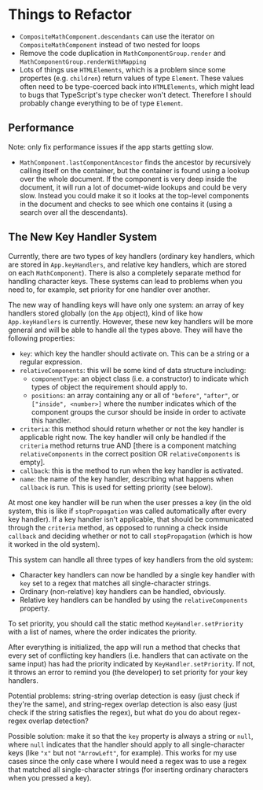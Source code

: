 # Things to Refactor
- `CompositeMathComponent.descendants` can use the iterator on `CompositeMathComponent` instead of two nested for loops
- Remove the code duplication in `MathComponentGroup.render` and `MathComponentGroup.renderWithMapping`
- Lots of things use `HTMLElements`, which is a problem since some propertes (e.g. `children`) return values of type `Element`. These values often need to be type-coerced back into `HTMLElements`, which might lead to bugs that TypeScript's type checker won't detect. Therefore I should probably change everything to be of type `Element`.

## Performance
Note: only fix performance issues if the app starts getting slow.
- `MathComponent.lastComponentAncestor` finds the ancestor by recursively calling itself on the container, but the container is found using a lookup over the whole document. If the component is very deep inside the document, it will run a lot of documet-wide lookups and could be very slow. Instead you could make it so it looks at the top-level components in the document and checks to see which one contains it (using a search over all the descendants).

## The New Key Handler System
Currently, there are two types of key handlers (ordinary key handlers, which are stored in `App.keyHandlers`, and relative key handlers, which are stored on each `MathComponent`). There is also a completely separate method for handling character keys. These systems can lead to problems when you need to, for example, set priority for one handler over another.

The new way of handling keys will have only one system: an array of key handlers stored globally (on the `App` object), kind of like how `App.keyHandlers` is currently. However, these new key handlers will be more general and will be able to handle all the types above. They will have the following properties:
- `key`: which key the handler should activate on. This can be a string or a regular expression.
- `relativeComponents`: this will be some kind of data structure including:
	- `componentType`: an object class (i.e. a constructor) to indicate which types of object the requirement should apply to.
	- `positions`: an array containing any or all of `"before"`, `"after"`, or `["inside", <number>]` where the number indicates which of the component groups the cursor should be inside in order to activate this handler.
- `criteria`: this method should return whether or not the key handler is applicable right now. The key handler will only be handled if the `criteria` method returns true AND [there is a component matching `relativeComponents` in the correct position OR `relativeComponents` is empty].
- `callback`: this is the method to run when the key handler is activated.
- `name`: the name of the key handler, describing what happens when `callback` is run. This is used for setting priority (see below).

At most one key handler will be run when the user presses a key (in the old system, this is like if `stopPropagation` was called automatically after every key handler). If a key handler isn't applicable, that should be communicated through the `criteria` method, as opposed to running a check inside `callback` and deciding whether or not to call `stopPropagation` (which is how it worked in the old system).

This system can handle all three types of key handlers from the old system:
- Character key handlers can now be handled by a single key handler with `key` set to a regex that matches all single-character strings.
- Ordinary (non-relative) key handlers can be handled, obviously.
- Relative key handlers can be handled by using the `relativeComponents` property.

To set priority, you should call the static method `KeyHandler.setPriority` with a list of names, where the order indicates the priority.

After everything is initialized, the app will run a method that checks that every set of conflicting key handlers (i.e. handlers that can activate on the same input) has had the priority indicated by `KeyHandler.setPriority`. If not, it throws an error to remind you (the developer) to set priority for your key handlers.

Potential problems: string-string overlap detection is easy (just check if they're the same), and string-regex overlap detection is also easy (just check if the string satisfies the regex), but what do you do about regex-regex overlap detection?

Possible solution: make it so that the `key` property is always a string or `null`, where `null` indicates that the handler should apply to all single-character keys (like `"x"` but not `"ArrowLeft"`, for example). This works for my use cases since the only case where I would need a regex was to use a regex that matched all single-character strings (for inserting ordinary characters when you pressed a key).
